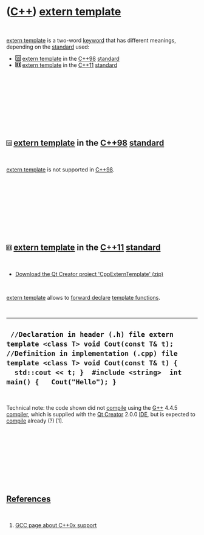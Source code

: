 



 

 

 

 

 

([C++](Cpp.md)) [extern template](CppExternTemplate.md)
=========================================================

 

[extern template](CppExternTemplate.md) is a two-word
[keyword](CppKeyword.md) that has different meanings, depending on the
[standard](CppStandard.md) used:

-   ![C++98](PicCpp98.png) [extern template](CppExternTemplate.md) in
    the [C++98](Cpp98.md) [standard](CppStandard.md)
-   ![C++11](PicCpp11.png) [extern template](CppExternTemplate.md) in
    the [C++11](Cpp11.md) [standard](CppStandard.md)

 

 

 

 

 

![C++98](PicCpp98.png) [extern template](CppExternTemplate.md) in the [C++98](Cpp98.md) [standard](CppStandard.htm)
---------------------------------------------------------------------------------------------------------------------

 

[extern template](CppExternTemplate.md) is not supported in
[C++98](Cpp98.md).

 

 

 

 

 

![C++11](PicCpp11.png) [extern template](CppExternTemplate.md) in the [C++11](Cpp11.md) [standard](CppStandard.htm)
---------------------------------------------------------------------------------------------------------------------

 

-   [Download the Qt Creator project
    'CppExternTemplate' (zip)](CppExternTemplate.zip)

 

[extern template](CppExternTemplate.md) allows to [forward
declare](CppForwardDeclaration.md) [template
functions](CppTemplateFunction.md).

 

  ------------------------------------------------------------------------------------------------------------------------------------------------------------------------------------------------------------------------------------------------------
  ` //Declaration in header (.h) file extern template <class T> void Cout(const T& t);  //Definition in implementation (.cpp) file template <class T> void Cout(const T& t) {   std::cout << t; }  #include <string>  int main() {   Cout("Hello"); }`
  ------------------------------------------------------------------------------------------------------------------------------------------------------------------------------------------------------------------------------------------------------

 

Technical note: the code shown did not [compile](CppCompile.md) using
the [G++](CppGpp.md) 4.4.5 [compiler](CppCompiler.md), which is
supplied with the [Qt Creator](CppQtCreator.md) 2.0.0
[IDE](CppIde.md), but is expected to [compile](CppCompile.md) already
(?) \[1\].

 

 

 

 

 

[References](CppReferences.md)
-------------------------------

 

1.  [GCC page about C++0x
    support](http://gcc.gnu.org/projects/cxx0x.html)

 

 

 

 

 





 



